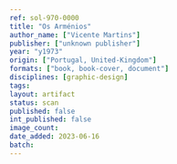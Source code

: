 ```yaml
---
ref: sol-970-0000
title: "Os Arménios"
author_name: ["Vicente Martins"]
publisher: ["unknown publisher"]
year: "y1973"
origin: ["Portugal, United-Kingdom"]
formats: ["book, book-cover, document"]
disciplines: [graphic-design]
tags:
layout: artifact
status: scan
published: false
int_published: false
image_count:
date_added: 2023-06-16
batch:
---
```

